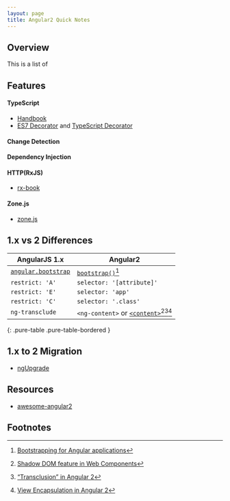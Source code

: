 ```yaml
---
layout: page
title: Angular2 Quick Notes
---
```


## Overview

This is a list of 
<!-- No more `scope` -->
<!-- performance -->
<!-- universal/isomorphic/server side rendering -->

## Features

#### TypeScript
- [Handbook](http://www.typescriptlang.org/Handbook)
- [ES7 Decorator](https://github.com/wycats/javascript-decorators) and [TypeScript Decorator](https://github.com/Microsoft/TypeScript/issues/2249)

#### Change Detection

#### Dependency Injection

#### HTTP(RxJS)
- [rx-book](http://xgrommx.github.io/rx-book/)

#### Zone.js
- [zone.js](https://github.com/angular/zone.js/)

## 1.x vs 2 Differences

| AngularJS 1.x | Angular2 |
|---------------|----------|
| [`angular.bootstrap`](https://code.angularjs.org/1.4.7/docs/api/ng/function/angular.bootstrap) | [`bootstrap()`](https://angular.io/docs/ts/latest/api/core/bootstrap-function.html)[^bs] |
| `restrict: 'A'` | `selector: '[attribute]'` |
| `restrict: 'E'` | `selector: 'app'` |
| `restrict: 'C'` | `selector: '.class'` |
| `ng-transclude` | `<ng-content>` or [`<content>`](https://developer.mozilla.org/en-US/docs/Web/HTML/Element/content)[^sd][^t][^ve] |
{: .pure-table .pure-table-bordered }

## 1.x to 2 Migration
-  [ngUpgrade](https://github.com/angular/ngUpgrade)

## Resources
- [awesome-angular2](https://github.com/AngularClass/awesome-angular2)

## Footnotes
[^bs]: [Bootstrapping for Angular applications](https://github.com/angular/angular/blob/master/modules/angular2/src/core/application_common.ts#L100)
[^sd]: [Shadow DOM feature in Web Components](http://angular-tips.com/blog/2015/09/migrating-directives-to-angular-2/)
[^t]: [“Transclusion” in Angular 2](http://angular-tips.com/blog/2015/09/migrating-directives-to-angular-2/)
[^ve]: [View Encapsulation in Angular 2](http://blog.thoughtram.io/angular/2015/06/29/shadow-dom-strategies-in-angular2.html)
